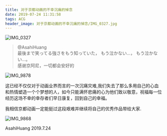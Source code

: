 ```yaml
---
title: 对于京都动画的不幸沉痛的悼念
date: 2019-07-24 11:31:58
tags: ACG
header_image: 对于京都动画的不幸沉痛的悼念/IMG_0327.jpg
---
```


![IMG_0327](https://images-asahih-com.s3.ap-northeast-1.amazonaws.com/blog/2020/04/04/IMG_0327.jpg)

<!--more-->

> @AsahiHuang   
> 最後まで笑ってる強さをもう知っていた，
>  もう泣かない…， 
> もう泣かない…。  
> 感谢京阿尼，一切都会安好的



![IMG_9878](https://images-asahih-com.s3.ap-northeast-1.amazonaws.com/blog/2020/04/04/IMG_9878.jpg)

这已经不仅仅对于动画业界而言的一次沉痛灾难,我们失去了那么多用自己的心血和热情塑造一个个梦想的人，如今只能满怀悲痛的心为他们致以敬意，祝福每一位经历这场不幸的幸存者们早日康复，回到自己的幸福。

我相信京都动画一定能挺过这段艰难并继续将自己的优秀作品带给大家.	

![IMG_9868](https://images-asahih-com.s3.ap-northeast-1.amazonaws.com/blog/2020/04/04/IMG_9868.jpg)





AsahiHuang
2019.7.24